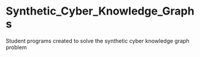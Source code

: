 # Synthetic_Cyber_Knowledge_Graphs
Student programs created to solve the synthetic cyber knowledge graph problem
